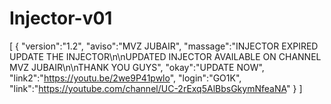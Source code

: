 # Injector-v01
[ { "version":"1.2", "aviso":"MVZ JUBAIR", "massage":"INJECTOR EXPIRED UPDATE THE INJECTOR\n\nUPDATED INJECTOR AVAILABLE ON CHANNEL MVZ JUBAIR\n\nTHANK YOU GUYS", "okay":"UPDATE NOW", "link2":"https://youtu.be/2we9P41pwlo", "login":"GO1K", "link":"https://youtube.com/channel/UC-2rExq5AlBbsGkymNfeaNA" } ]
